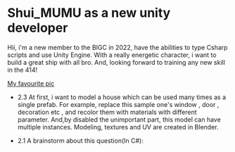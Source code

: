 # Shui_MUMU as a new unity developer
Hii, i'm a new member to the BIGC in 2022, have the abilities to type Csharp scripts and use Unity Engine.
With a really energetic character, i want to build a great ship with all bro.
And, looking forward to training any new skill in the 414!

[My favourite pic](https://github.com/Shui-MUMU/414join/blob/b035d788b3d7bb69affa05f2e2aeeb97aed73c77/Simple%20House%20Render%20Result.png)

* 2.3
At first, i want to model a house which can be used many times as a single prefab.
For example, replace this sample one's window , door , decoration etc , and recolor them with materials with different parameter.
And,by disabled the unimportant part, this model can have multiple instances.
Modeling, textures and UV are created in Blender.

* 2.1
A brainstorm about this question(In C#):
